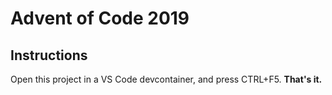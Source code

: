 # Advent of Code 2019

## Instructions

Open this project in a VS Code devcontainer, and press CTRL+F5. **That's it.**